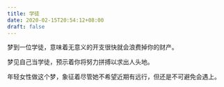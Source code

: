 ```yaml
---
title: 学徒
date: 2020-02-15T20:54:12+08:00
draft: false
---
```


梦到一位学徒，意味着无意义的开支很快就会浪费掉你的财产。

梦见自己当学徒，预示着你将努力拼搏以求出人头地。

年轻女性做这个梦，象征着尽管她不希望近期有远行，但还是不可避免会遇上。

